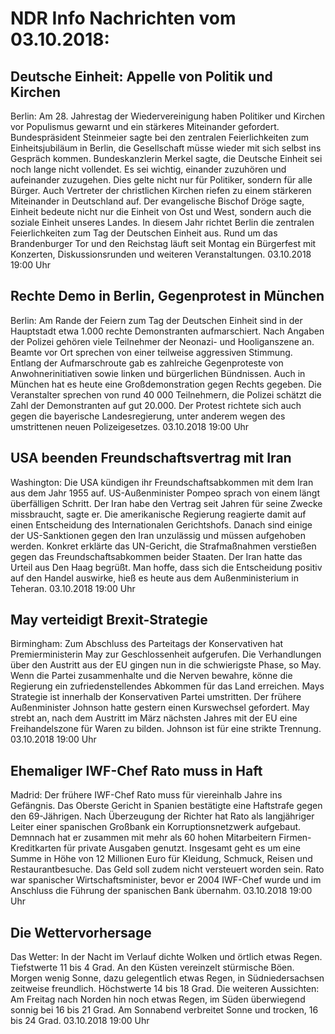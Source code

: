 # NDR Info Nachrichten vom 03.10.2018:


## Deutsche Einheit: Appelle von Politik und Kirchen
Berlin: Am 28. Jahrestag der Wiedervereinigung haben Politiker und Kirchen vor Populismus gewarnt und ein stärkeres Miteinander gefordert. Bundespräsident Steinmeier sagte bei den zentralen Feierlichkeiten zum Einheitsjubiläum in Berlin, die Gesellschaft müsse wieder mit sich selbst ins Gespräch kommen. Bundeskanzlerin Merkel sagte, die Deutsche Einheit sei noch lange nicht vollendet. Es sei wichtig, einander zuzuhören und aufeinander zuzugehen. Dies gelte nicht nur für Politiker, sondern für alle Bürger. Auch Vertreter der christlichen Kirchen riefen zu einem stärkeren Miteinander in Deutschland auf. Der evangelische Bischof Dröge sagte, Einheit bedeute nicht nur die Einheit von Ost und West, sondern auch die soziale Einheit unseres Landes. In diesem Jahr richtet Berlin die zentralen Feierlichkeiten zum Tag der Deutschen Einheit aus. Rund um das Brandenburger Tor und den Reichstag läuft seit  Montag ein Bürgerfest mit Konzerten, Diskussionsrunden und weiteren Veranstaltungen. 03.10.2018 19:00 Uhr 

## Rechte Demo in Berlin, Gegenprotest in München
Berlin: Am Rande der Feiern zum Tag der Deutschen Einheit sind in der Hauptstadt etwa 1.000 rechte Demonstranten aufmarschiert. Nach Angaben der Polizei gehören viele Teilnehmer der Neonazi- und Hooliganszene an. Beamte vor Ort sprechen von einer teilweise aggressiven Stimmung. Entlang der Aufmarschroute gab es zahlreiche Gegenproteste von Anwohnerinitiativen sowie linken und bürgerlichen Bündnissen. Auch in München hat es heute eine Großdemonstration gegen Rechts gegeben. Die Veranstalter sprechen von rund 40 000 Teilnehmern, die Polizei schätzt die Zahl der Demonstranten auf gut 20.000. Der Protest richtete sich auch gegen die bayerische Landesregierung, unter anderem wegen des umstrittenen neuen Polizeigesetzes. 03.10.2018 19:00 Uhr 

## USA beenden Freundschaftsvertrag mit Iran
Washington: Die USA kündigen ihr Freundschaftsabkommen mit dem Iran aus dem Jahr 1955 auf. US-Außenminister Pompeo sprach von einem längt überfälligen Schritt. Der Iran habe den Vertrag seit Jahren für seine Zwecke missbraucht, sagte er. Die amerikanische Regierung reagierte damit auf einen Entscheidung des Internationalen Gerichtshofs. Danach sind einige der US-Sanktionen gegen den Iran unzulässig und müssen aufgehoben werden. Konkret erklärte das UN-Gericht, die Strafmaßnahmen verstießen gegen das Freundschaftsabkommen beider Staaten. Der Iran hatte das Urteil aus Den Haag begrüßt. Man hoffe, dass sich die Entscheidung positiv auf den Handel auswirke, hieß es heute aus dem Außenministerium in Teheran. 03.10.2018 19:00 Uhr 

## May verteidigt Brexit-Strategie
Birmingham: Zum Abschluss des Parteitags der Konservativen hat Premierministerin May zur Geschlossenheit aufgerufen. Die Verhandlungen über den Austritt aus der EU gingen nun in die schwierigste Phase, so May. Wenn die Partei zusammenhalte und die Nerven bewahre, könne die Regierung ein zufriedenstellendes Abkommen für das Land erreichen. Mays Strategie ist innerhalb der Konservativen Partei umstritten. Der frühere Außenminister Johnson hatte gestern einen Kurswechsel gefordert. May strebt an, nach dem Austritt im März nächsten Jahres mit der EU eine Freihandelszone für Waren zu bilden. Johnson ist für eine strikte Trennung. 03.10.2018 19:00 Uhr 

## Ehemaliger IWF-Chef Rato muss in Haft
Madrid: Der frühere IWF-Chef Rato muss für viereinhalb Jahre ins Gefängnis. Das Oberste Gericht in Spanien bestätigte eine Haftstrafe gegen den 69-Jährigen. Nach Überzeugung der Richter hat Rato als langjähriger Leiter einer spanischen Großbank ein Korruptionsnetzwerk aufgebaut. Demnnach hat er zusammen mit mehr als 60 hohen Mitarbeitern Firmen-Kreditkarten für private Ausgaben genutzt. Insgesamt geht es um eine Summe in Höhe von 12 Millionen Euro für Kleidung, Schmuck, Reisen und Restaurantbesuche. Das Geld soll zudem nicht versteuert worden sein. Rato war spanischer Wirtschaftsminister, bevor er 2004 IWF-Chef wurde und im Anschluss die Führung der spanischen Bank übernahm. 03.10.2018 19:00 Uhr 

## Die Wettervorhersage
Das Wetter: In der Nacht im Verlauf dichte Wolken und örtlich etwas Regen. Tiefstwerte 11 bis 4 Grad. An den Küsten vereinzelt stürmische Böen. Morgen wenig Sonne, dazu gelegentlich etwas Regen, in Südniedersachsen zeitweise freundlich. Höchstwerte 14 bis 18 Grad. Die weiteren Aussichten: Am Freitag nach Norden hin noch etwas Regen, im Süden überwiegend sonnig bei 16 bis 21 Grad. Am Sonnabend verbreitet Sonne und trocken, 16 bis 24 Grad. 03.10.2018 19:00 Uhr 
